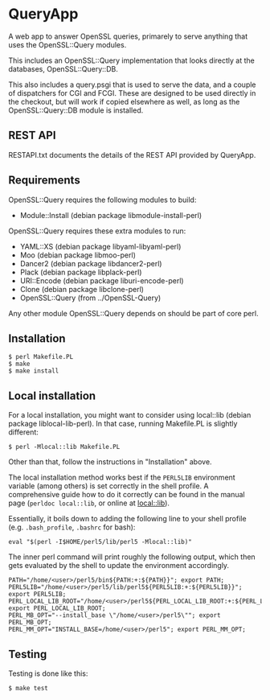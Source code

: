 QueryApp
========

A web app to answer OpenSSL queries, primarely to serve anything that
uses the OpenSSL::Query modules.

This includes an OpenSSL::Query implementation that looks directly at
the databases, OpenSSL::Query::DB.

This also includes a query.psgi that is used to serve the data, and a
couple of dispatchers for CGI and FCGI.  These are designed to be used
directly in the checkout, but will work if copied elsewhere as well,
as long as the OpenSSL::Query::DB module is installed.

REST API
--------

RESTAPI.txt documents the details of the REST API provided by QueryApp.

Requirements
------------

OpenSSL::Query requires the following modules to build:

- Module::Install		(debian package libmodule-install-perl)

OpenSSL::Query requires these extra modules to run:

- YAML::XS			(debian package libyaml-libyaml-perl)
- Moo				(debian package libmoo-perl)
- Dancer2			(debian package libdancer2-perl)
- Plack				(debian package libplack-perl)
- URI::Encode			(debian package liburi-encode-perl)
- Clone				(debian package libclone-perl)
- OpenSSL::Query		(from ../OpenSSL-Query)

Any other module OpenSSL::Query depends on should be part of core
perl.

Installation
------------

    $ perl Makefile.PL
    $ make
    $ make install

Local installation
------------

For a local installation, you might want to consider using local::lib
(debian package liblocal-lib-perl).  In that case, running Makefile.PL
is slightly different:

    $ perl -Mlocal::lib Makefile.PL

Other than that, follow the instructions in "Installation" above.

The local installation method works best if the `PERL5LIB` environment variable
(among others) is set correctly in the shell profile. A comprehensive guide how
to do it correctly can be found in the manual page (`perldoc local::lib`,
or online at [local::lib](https://metacpan.org/pod/local::lib)).

Essentially, it boils down to adding the following line to your shell profile
(e.g. `.bash_profile`, `.bashrc` for bash):

    eval "$(perl -I$HOME/perl5/lib/perl5 -Mlocal::lib)"

The inner perl command will print roughly the following output, which then gets
evaluated by the shell to update the environment accordingly.

    PATH="/home/<user>/perl5/bin${PATH:+:${PATH}}"; export PATH;
    PERL5LIB="/home/<user>/perl5/lib/perl5${PERL5LIB:+:${PERL5LIB}}"; export PERL5LIB;
    PERL_LOCAL_LIB_ROOT="/home/<user>/perl5${PERL_LOCAL_LIB_ROOT:+:${PERL_LOCAL_LIB_ROOT}}"; export PERL_LOCAL_LIB_ROOT;
    PERL_MB_OPT="--install_base \"/home/<user>/perl5\""; export PERL_MB_OPT;
    PERL_MM_OPT="INSTALL_BASE=/home/<user>/perl5"; export PERL_MM_OPT;

Testing
-------

Testing is done like this:

    $ make test
